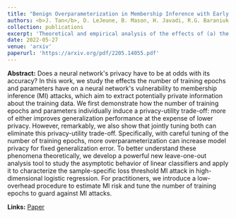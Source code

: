 ```yaml
---
title: "Benign Overparameterization in Membership Inference with Early Stopping"
authors: <b>J. Tan</b>, D. LeJeune, B. Mason, H. Javadi, R.G. Baraniuk
collection: publications
excerpt: 'Theoretical and empirical analysis of the effects of (a) the number of parameters and (b) number of training epochs on the vulnerability of classifiers to membership inference privacy attacks.'
date: 2022-05-27
venue: 'arxiv'
paperurl: 'https://arxiv.org/pdf/2205.14055.pdf'
---
```

**Abstract:** 
Does a neural network's privacy have to be at odds with its accuracy? In this work, we study the effects the number of training epochs and parameters have on a neural network's vulnerability to membership inference (MI) attacks, which aim to extract potentially private information about the training data. We first demonstrate how the number of training epochs and parameters individually induce a privacy-utility trade-off: more of either improves generalization performance at the expense of lower privacy. However, remarkably, we also show that jointly tuning both can eliminate this privacy-utility trade-off. Specifically, with careful tuning of the number of training epochs, more overparameterization can increase model privacy for fixed generalization error. To better understand these phenomena theoretically, we develop a powerful new leave-one-out analysis tool to study the asymptotic behavior of linear classifiers and apply it to characterize the sample-specific loss threshold MI attack in high-dimensional logistic regression. For practitioners, we introduce a low-overhead procedure to estimate MI risk and tune the number of training epochs to guard against MI attacks.

**Links:**
[Paper](https://arxiv.org/pdf/2205.14055.pdf)
